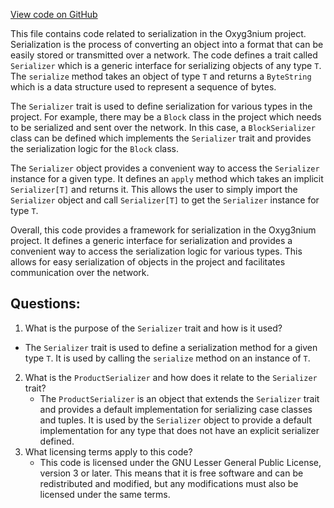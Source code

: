 [View code on GitHub](https://github.com/alephium/alephium/serde/src/main/scala/org/alephium/serde/Serializer.scala)

This file contains code related to serialization in the Oxyg3nium project. Serialization is the process of converting an object into a format that can be easily stored or transmitted over a network. The code defines a trait called `Serializer` which is a generic interface for serializing objects of any type `T`. The `serialize` method takes an object of type `T` and returns a `ByteString` which is a data structure used to represent a sequence of bytes.

The `Serializer` trait is used to define serialization for various types in the project. For example, there may be a `Block` class in the project which needs to be serialized and sent over the network. In this case, a `BlockSerializer` class can be defined which implements the `Serializer` trait and provides the serialization logic for the `Block` class.

The `Serializer` object provides a convenient way to access the `Serializer` instance for a given type. It defines an `apply` method which takes an implicit `Serializer[T]` and returns it. This allows the user to simply import the `Serializer` object and call `Serializer[T]` to get the `Serializer` instance for type `T`.

Overall, this code provides a framework for serialization in the Oxyg3nium project. It defines a generic interface for serialization and provides a convenient way to access the serialization logic for various types. This allows for easy serialization of objects in the project and facilitates communication over the network.
## Questions: 
 1. What is the purpose of the `Serializer` trait and how is it used?
   - The `Serializer` trait is used to define a serialization method for a given type `T`. It is used by calling the `serialize` method on an instance of `T`.
2. What is the `ProductSerializer` and how does it relate to the `Serializer` trait?
   - The `ProductSerializer` is an object that extends the `Serializer` trait and provides a default implementation for serializing case classes and tuples. It is used by the `Serializer` object to provide a default implementation for any type that does not have an explicit serializer defined.
3. What licensing terms apply to this code?
   - This code is licensed under the GNU Lesser General Public License, version 3 or later. This means that it is free software and can be redistributed and modified, but any modifications must also be licensed under the same terms.
